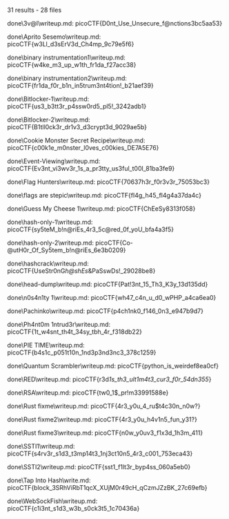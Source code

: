 31 results - 28 files

done\3v@l\writeup.md:
picoCTF{D0nt_Use_Unsecure_f@nctions3bc5aa53}

done\Aprito Sesemo\writeup.md:
picoCTF{w3Ll_d3sErV3d_Ch4mp_9c79e5f6}

done\binary instrumentation1\writeup.md:
picoCTF{w4ke_m3_up_w1th_fr1da_f27acc38}

done\binary instrumentation2\writeup.md:
picoCTF{fr1da_f0r_b1n_in5trum3nt4tion!\_b21aef39}

done\Bitlocker-1\writeup.md:
picoCTF{us3_b3tt3r_p4ssw0rd5_pl5!\_3242adb1}

done\Bitlocker-2\writeup.md:
picoCTF{B1tll0ck3r_dr1v3_d3crypt3d_9029ae5b}

done\Cookie Monster Secret Recipe\writeup.md:
picoCTF{c00k1e_m0nster_l0ves_c00kies_DE7A5E76}

done\Event-Viewing\writeup.md:
picoCTF{Ev3nt_vi3wv3r_1s_a_pr3tty_us3ful_t00l_81ba3fe9}

done\Flag Hunters\writeup.md:
picoCTF{70637h3r_f0r3v3r_75053bc3}

done\flags are stepic\writeup.md:
picoCTF{fl4g_h45_fl4g4a37da4c}

done\Guess My Cheese 1\writeup.md:
picoCTF{ChEeSy8313f058}

done\hash-only-1\writeup.md:
picoCTF{sy5teM_b!n@riEs_4r3_5c@red_0f_yoU_bfa4a3f5}

done\hash-only-2\writeup.md:
picoCTF{Co-@utH0r_Of_Sy5tem_b!n@riEs_6e3b0209}

done\hashcrack\writeup.md:
picoCTF{UseStr0nG*h@shEs*&PaSswDs!\_29028be8}

done\head-dump\writeup.md:
picoCTF{Pat!3nt_15_Th3_K3y_13d135dd}

done\n0s4n1ty 1\writeup.md:
picoCTF{wh47_c4n_u_d0_wPHP_a4ca6ea0}

done\Pachinko\writeup.md:
picoCTF{p4ch1nk0_f146_0n3_e947b9d7}

done\Ph4nt0m 1ntrud3r\writeup.md:
picoCTF{1t_w4snt_th4t_34sy_tbh_4r_f318db22}

done\PIE TIME\writeup.md:
picoCTF{b4s1c_p051t10n_1nd3p3nd3nc3_378c1259}

done\Quantum Scrambler\writeup.md:
picoCTF{python_is_weirdef8ea0cf}

done\RED\writeup.md:
picoCTF{r3d*1s_th3_ult1m4t3_cur3_f0r_54dn355*}

done\RSA\writeup.md:
picoCTF{tw0_1$\_pr!m33991588e}

done\Rust fixme\writeup.md:
picoCTF{4r3_y0u_4_ru$t4c30n_n0w?}

done\Rust fixme2\writeup.md:
picoCTF{4r3_y0u_h4v1n5_fun_y31?}

done\Rust fixme3\writeup.md:
picoCTF{n0w_y0uv3_f1x3d_1h3m_411}

done\SSTI1\writeup.md:
picoCTF{s4rv3r_s1d3_t3mp14t3_1nj3ct10n5_4r3_c001_753eca43}

done\SSTI2\writeup.md:
picoCTF{sst1_f1lt3r_byp4ss_060a5eb0}

done\Tap Into Hash\write.md:
picoCTF{block_3SRhViRbT1qcX_XUjM0r49cH_qCzmJZzBK_27c69efb}

done\WebSockFish\writeup.md:
picoCTF{c1i3nt_s1d3_w3b_s0ck3t5_1c70436a}

